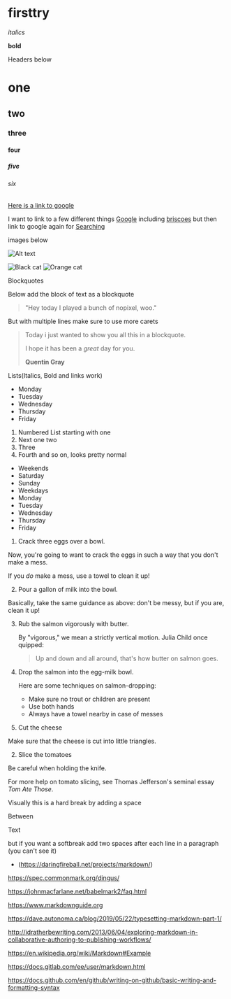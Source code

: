 # firsttry

_italics_

**bold**

Headers below

# one
## two
### three
#### four
##### five
###### six

[Here is a link to google](www.google.com)


I want to link to a few different things [Google][here is first link]
including [briscoes][here is second link]
but then link to google again for [Searching][here is first link]

[here is first link]: www.google.com
[here is second link]: www.briscoes.co.nz

images below

![Alt text](https://upload.wikimedia.org/wikipedia/commons/5/56/Tiger.50.jpg)

![Black cat][Black]
![Orange cat][Orange]

[Black]: https://upload.wikimedia.org/wikipedia/commons/a/a3/81_INF_DIV_SSI.jpg
[Orange]:http://icons.iconarchive.com/icons/google/noto-emoji-animals-nature/256/22221-cat-icon.png


Blockquotes

Below add the block of text as a blockquote

>"Hey today I played a bunch of nopixel, woo."


But with multiple lines make sure to use more carets

>Today i just wanted to show you all this in a blockquote.
>
>I hope it has been a _great_ day for you.
>
>**Quentin Gray**

Lists(Italics, Bold and links work)

* Monday
* Tuesday
* Wednesday
* Thursday
* Friday

1. Numbered List starting with one
2. Next one two
3. Three
4. Fourth and so on, looks pretty normal

* Weekends
 * Saturday
 * Sunday
* Weekdays
 * Monday
 * Tuesday
 * Wednesday
 * Thursday
 * Friday
 
1. Crack three eggs over a bowl.

 Now, you're going to want to crack the eggs in such a way that you don't make a mess.

 If you _do_ make a mess, use a towel to clean it up!

2. Pour a gallon of milk into the bowl.

 Basically, take the same guidance as above: don't be messy, but if you are, clean it up!

3. Rub the salmon vigorously with butter.

   By "vigorous," we mean a strictly vertical motion. Julia Child once quipped:
   > Up and down and all around, that's how butter on salmon goes.
4. Drop the salmon into the egg-milk bowl.

   Here are some techniques on salmon-dropping:

   * Make sure no trout or children are present
   * Use both hands
   * Always have a towel nearby in case of messes


1. Cut the cheese

 Make sure that the cheese is cut into little triangles.

2. Slice the tomatoes
 
  Be careful when holding the knife.

 For more help on tomato slicing, see Thomas Jefferson's seminal essay _Tom Ate Those_.




Visually this is a hard break by adding a space

Between 

Text

but if you want a softbreak add two spaces after each line in a paragraph (you can't see it)


* (https://daringfireball.net/projects/markdown/)

https://spec.commonmark.org/dingus/

https://johnmacfarlane.net/babelmark2/faq.html

https://www.markdownguide.org

https://dave.autonoma.ca/blog/2019/05/22/typesetting-markdown-part-1/

http://idratherbewriting.com/2013/06/04/exploring-markdown-in-collaborative-authoring-to-publishing-workflows/

https://en.wikipedia.org/wiki/Markdown#Example

https://docs.gitlab.com/ee/user/markdown.html

https://docs.github.com/en/github/writing-on-github/basic-writing-and-formatting-syntax

